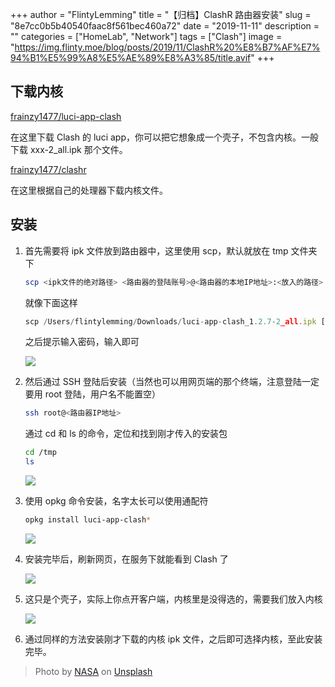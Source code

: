 +++
author = "FlintyLemming"
title = "【归档】ClashR 路由器安装"
slug = "8e7cc0b5b40540faac8f561bec460a72"
date = "2019-11-11"
description = ""
categories = ["HomeLab", "Network"]
tags = ["Clash"]
image = "https://img.flinty.moe/blog/posts/2019/11/ClashR%20%E8%B7%AF%E7%94%B1%E5%99%A8%E5%AE%89%E8%A3%85/title.avif"
+++

## 下载内核

[frainzy1477/luci-app-clash](https://github.com/frainzy1477/luci-app-clash/releases)

在这里下载 Clash 的 luci app，你可以把它想象成一个壳子，不包含内核。一般下载 xxx-2_all.ipk 那个文件。

[frainzy1477/clashr](https://github.com/frainzy1477/clashr/releases/tag/v0.16.3)

在这里根据自己的处理器下载内核文件。

## 安装

1. 首先需要将 ipk 文件放到路由器中，这里使用 scp，默认就放在 tmp 文件夹下
    
    ```bash
    scp <ipk文件的绝对路径> <路由器的登陆账号>@<路由器的本地IP地址>:<放入的路径>
    ```
    
    就像下面这样
    
    ```jsx
    scp /Users/flintylemming/Downloads/luci-app-clash_1.2.7-2_all.ipk [root@192.168.1.1](mailto:root@192.168.1.1):/tmp
    ```
    
    之后提示输入密码，输入即可
    
    ![](https://img.flinty.moe/blog/posts/2019/11/ClashR%20%E8%B7%AF%E7%94%B1%E5%99%A8%E5%AE%89%E8%A3%85/1.avif)
    
2. 然后通过 SSH 登陆后安装（当然也可以用网页端的那个终端，注意登陆一定要用 root 登陆，用户名不能置空）
    
    ```bash
    ssh root@<路由器IP地址>
    ```
    
    通过 cd 和 ls 的命令，定位和找到刚才传入的安装包
    
    ```bash
    cd /tmp
    ls
    ```
    
    ![](https://img.flinty.moe/blog/posts/2019/11/ClashR%20%E8%B7%AF%E7%94%B1%E5%99%A8%E5%AE%89%E8%A3%85/2.avif)
    
3. 使用 opkg 命令安装，名字太长可以使用通配符
    
    ```bash
    opkg install luci-app-clash*
    ```
    
    ![](https://img.flinty.moe/blog/posts/2019/11/ClashR%20%E8%B7%AF%E7%94%B1%E5%99%A8%E5%AE%89%E8%A3%85/3.avif)
    
4. 安装完毕后，刷新网页，在服务下就能看到 Clash 了
    
    ![](https://img.flinty.moe/blog/posts/2019/11/ClashR%20%E8%B7%AF%E7%94%B1%E5%99%A8%E5%AE%89%E8%A3%85/4.avif)
    
5. 这只是个壳子，实际上你点开客户端，内核里是没得选的，需要我们放入内核
    
    ![](https://img.flinty.moe/blog/posts/2019/11/ClashR%20%E8%B7%AF%E7%94%B1%E5%99%A8%E5%AE%89%E8%A3%85/5.avif)
    
6. 通过同样的方法安装刚才下载的内核 ipk 文件，之后即可选择内核，至此安装完毕。

> Photo by [NASA](https://unsplash.com/@nasa?utm_source=unsplash&utm_medium=referral&utm_content=creditCopyText) on [Unsplash](https://unsplash.com/s/photos/global?utm_source=unsplash&utm_medium=referral&utm_content=creditCopyText)
